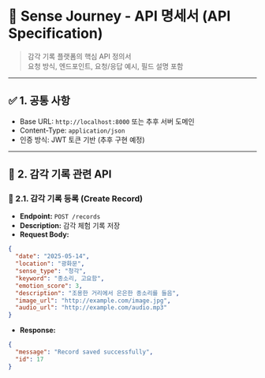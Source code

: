 # 🔌 Sense Journey - API 명세서 (API Specification)

> 감각 기록 플랫폼의 핵심 API 정의서  
> 요청 방식, 엔드포인트, 요청/응답 예시, 필드 설명 포함

---

## ✅ 1. 공통 사항

- Base URL: `http://localhost:8000` 또는 추후 서버 도메인
- Content-Type: `application/json`
- 인증 방식: JWT 토큰 기반 (추후 구현 예정)

---

## 📝 2. 감각 기록 관련 API

### 📌 2.1. 감각 기록 등록 (Create Record)

- **Endpoint:** `POST /records`
- **Description:** 감각 체험 기록 저장
- **Request Body:**
```json
{
  "date": "2025-05-14",
  "location": "광화문",
  "sense_type": "청각",
  "keyword": "종소리, 고요함",
  "emotion_score": 3,
  "description": "조용한 거리에서 은은한 종소리를 들음",
  "image_url": "http://example.com/image.jpg",
  "audio_url": "http://example.com/audio.mp3"
}
```

- **Response:**
```json
{
  "message": "Record saved successfully",
  "id": 17
}
```


